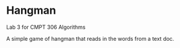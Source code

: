 # Hangman
Lab 3 for CMPT 306 Algorithms

A simple game of hangman that reads in the words from a text doc.